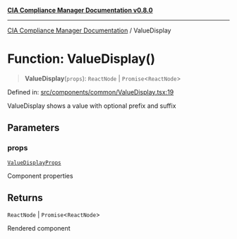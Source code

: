 [**CIA Compliance Manager Documentation v0.8.0**](../README.md)

***

[CIA Compliance Manager Documentation](../globals.md) / ValueDisplay

# Function: ValueDisplay()

> **ValueDisplay**(`props`): `ReactNode` \| `Promise`\<`ReactNode`\>

Defined in: [src/components/common/ValueDisplay.tsx:19](https://github.com/Hack23/cia-compliance-manager/blob/78912779fad2796d4afcf9e0a863cca80a66b25f/src/components/common/ValueDisplay.tsx#L19)

ValueDisplay shows a value with optional prefix and suffix

## Parameters

### props

[`ValueDisplayProps`](../interfaces/ValueDisplayProps.md)

Component properties

## Returns

`ReactNode` \| `Promise`\<`ReactNode`\>

Rendered component
